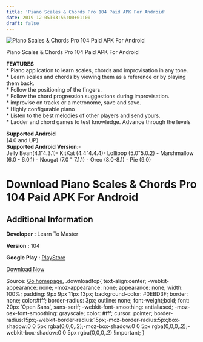 ```yaml
---
title: 'Piano Scales & Chords Pro 104 Paid APK For Android'
date: 2019-12-05T03:56:00+01:00
draft: false
---
```


![Piano Scales & Chords Pro 104 Paid APK For Android](https://i0.wp.com/apkhome.net/wp-content/uploads/2019/12/Piano-Scales-Chords-Pro-104-Paid.png "Piano Scales & Chords Pro 104 Paid APK For Android")

  

Piano Scales & Chords Pro 104 Paid APK For Android

**FEATURES**  
\* Piano application to learn scales, chords and improvisation in any tone.  
\* Learn scales and chords by viewing them as a reference or by playing them back.  
\* Follow the positioning of the fingers.  
\* Follow the chord progression suggestions during improvisation.  
\* improvise on tracks or a metronome, save and save.  
\* Highly configurable piano  
\* Listen to the best melodies of other players and send yours.  
\* Ladder and chord games to test knowledge. Advance through the levels

**Supported Android**  
{4.0 and UP}  
**Supported Android Version**:-  
Jelly Bean(4.1"4.3.1)- KitKat (4.4"4.4.4)- Lollipop (5.0"5.0.2) - Marshmallow (6.0 - 6.0.1) - Nougat (7.0 " 7.1.1) - Oreo (8.0-8.1) - Pie (9.0)

Download Piano Scales & Chords Pro 104 Paid APK For Android
===========================================================

Additional Information
----------------------

**Developer :** Learn To Master

**Version :** 104

**Google Play :** [PlayStore](https://play.google.com/store/apps/details?id=com.veitch.themelodymaster.psajp)

  

[Download Now](https://store4app.co/post/piano-scales-amp-chords-pro-104-paid-apk-for-android_1575469413)

  
Source: [Go homepage.](https://store4app.co/post/piano-scales-amp-chords-pro-104-paid-apk-for-android_1575469413) .downloadtop{ text-align:center; -webkit-appearance: none; -moz-appearance: none; appearance: none; width: 100%; padding: 9px 9px 11px 13px; background-color: #0EBD3F; border: none; color:#fff; border-radius: 3px; outline: none; font-weight;bold; font: 20px 'Open Sans', sans-serif; -webkit-font-smoothing: antialiased; -moz-osx-font-smoothing: grayscale; color: #fff; cursor: pointer; border-radius:15px;-webkit-border-radius:15px;-moz-border-radius:5px;box-shadow:0 0 5px rgba(0,0,0,.2);-moz-box-shadow:0 0 5px rgba(0,0,0,.2);-webkit-box-shadow:0 0 5px rgba(0,0,0,.2) !important; }